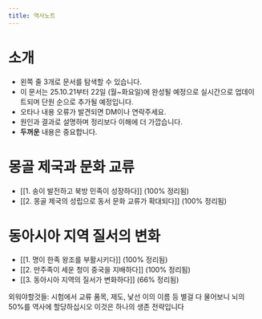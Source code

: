 ```yaml
---
title: 역사노트
---
```

# 소개
* 왼쪽 줄 3개로 문서를 탐색할 수 있습니다.
* 이 문서는 25.10.21부터 22일 (월~화요일)에 완성될 예정으로 실시간으로 업데이트되며 단원 순으로 추가될 예정입니다.
* 오타나 내용 오류가 발견되면 DM이나 연락주세요.
* 원인과 결과로 설명하며 정리보다 이해에 더 가깝습니다.
* **두꺼운** 내용은 중요합니다.

# 몽골 제국과 문화 교류
- [[1. 송이 발전하고 북방 민족이 성장하다]] (100% 정리됨)
- [[2. 몽골 제국의 성립으로 동서 문화 교류가 확대되다]] (100% 정리됨)
# 동아시아 지역 질서의 변화
- [[1. 명이 한족 왕조를 부활시키다]] (100% 정리됨)
- [[2. 만주족이 세운 청이 중국을 지배하다]] (100% 정리됨)
- [[3. 동아시아 지역의 질서가 변화하다]] (66% 정리됨)

외워야할것들: 시험에서 교류 품목, 제도, 낯선 이의 이름 등 별걸 다 물어보니 뇌의 50%를 역사에 할당하십시오 이것은 하나의 생존 전략입니다